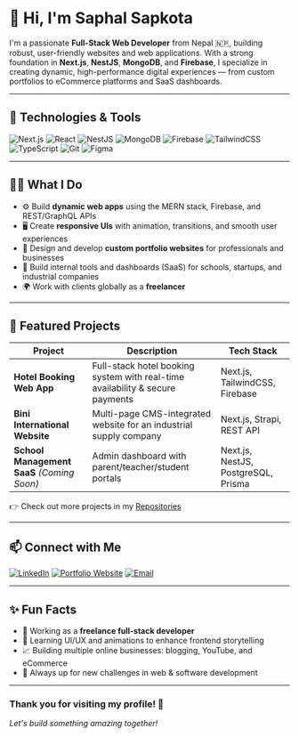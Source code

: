 
# 👋 Hi, I'm Saphal Sapkota

I'm a passionate **Full-Stack Web Developer** from Nepal 🇳🇵, building robust, user-friendly websites and web applications. With a strong foundation in **Next.js**, **NestJS**, **MongoDB**, and **Firebase**, I specialize in creating dynamic, high-performance digital experiences — from custom portfolios to eCommerce platforms and SaaS dashboards.

---

## 🔧 Technologies & Tools

![Next.js](https://img.shields.io/badge/-Next.js-black?style=flat&logo=next.js)
![React](https://img.shields.io/badge/-React-61DAFB?style=flat&logo=react&logoColor=black)
![NestJS](https://img.shields.io/badge/-NestJS-E0234E?style=flat&logo=nestjs)
![MongoDB](https://img.shields.io/badge/-MongoDB-4EA94B?style=flat&logo=mongodb&logoColor=white)
![Firebase](https://img.shields.io/badge/-Firebase-FFCA28?style=flat&logo=firebase)
![TailwindCSS](https://img.shields.io/badge/-TailwindCSS-38B2AC?style=flat&logo=tailwind-css)
![TypeScript](https://img.shields.io/badge/-TypeScript-3178C6?style=flat&logo=typescript)
![Git](https://img.shields.io/badge/-Git-F05032?style=flat&logo=git)
![Figma](https://img.shields.io/badge/-Figma-F24E1E?style=flat&logo=figma)

---

## 🧑‍💻 What I Do

- ⚙️ Build **dynamic web apps** using the MERN stack, Firebase, and REST/GraphQL APIs  
- 🖥️ Create **responsive UIs** with animation, transitions, and smooth user experiences  
- 🧾 Design and develop **custom portfolio websites** for professionals and businesses  
- 🏢 Build internal tools and dashboards (SaaS) for schools, startups, and industrial companies  
- 🌍 Work with clients globally as a **freelancer**  

---

## 🚀 Featured Projects

| Project | Description | Tech Stack |
|--------|-------------|------------|
| **Hotel Booking Web App** | Full-stack hotel booking system with real-time availability & secure payments | Next.js, TailwindCSS, Firebase |
| **Bini International Website** | Multi-page CMS-integrated website for an industrial supply company | Next.js, Strapi, REST API |
| **School Management SaaS** *(Coming Soon)* | Admin dashboard with parent/teacher/student portals | Next.js, NestJS, PostgreSQL, Prisma |

👉 Check out more projects in my [Repositories](https://github.com/SaphalSapkota?tab=repositories)

---

## 📫 Connect with Me

[![LinkedIn](https://img.shields.io/badge/-LinkedIn-blue?style=flat&logo=linkedin)](https://linkedin.com/in/saphalsapkota)
[![Portfolio Website](https://img.shields.io/badge/-My%20Website-000?style=flat&logo=github)](https://your-portfolio-link.com)
[![Email](https://img.shields.io/badge/-Email-D14836?style=flat&logo=gmail&logoColor=white)](mailto:saphalsapkota.dev@gmail.com)

---

## ✨ Fun Facts

- 💼 Working as a **freelance full-stack developer**
- 🎯 Learning UI/UX and animations to enhance frontend storytelling
- 📈 Building multiple online businesses: blogging, YouTube, and eCommerce
- 🧠 Always up for new challenges in web & software development

---

### Thank you for visiting my profile! 🌟  
*Let's build something amazing together!*
